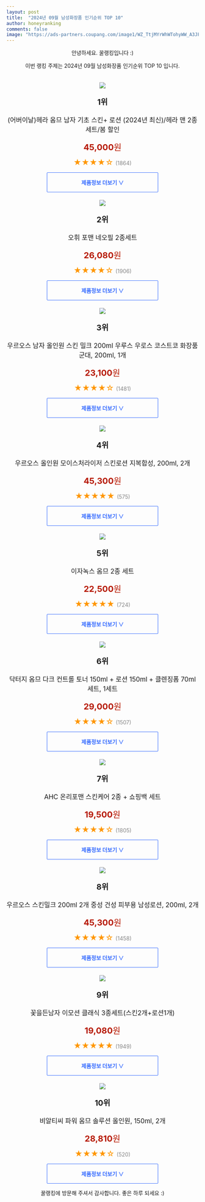 ```yaml
---
layout: post
title:  "2024년 09월 남성화장품 인기순위 TOP 10"
author: honeyranking
comments: false
image: "https://ads-partners.coupang.com/image1/WZ_TtjMYrWhWTohyWW_A3JFayv2V9wGW-Eegw5zt7-_IS4WmSJONuekL0cBAMi7ip8kk2XM35p8o2clfeixJ3NWeVfd7yKq7HRT8-NWSRHuPWXJ5_8-I_VfkvQb7dL74B04jvp50wK3dMRyCTzW416Uv-1KkFUcch2_WVtRumfR0uDEKQDLWLZd9XK86pFgOZhaKOTgv3Pwow8mv-mqgXbUsz7e7uCzVfH2zZnAlhHmuogOYseQTlESP5xviARS9yBEMLi46D2b2Jq-K7Euetz_J4Y7BbAZ61UUJCugGwVxIBs0hq_qT8GM="
---
```

<p style="text-align: center;">안녕하세요. 꿀랭킹입니다 :)</p>
<p style="text-align: center;">이번 랭킹 주제는 2024년 09월 남성화장품 인기순위 TOP 10 입니다.</p><center><img src="https://ads-partners.coupang.com/image1/WZ_TtjMYrWhWTohyWW_A3JFayv2V9wGW-Eegw5zt7-_IS4WmSJONuekL0cBAMi7ip8kk2XM35p8o2clfeixJ3NWeVfd7yKq7HRT8-NWSRHuPWXJ5_8-I_VfkvQb7dL74B04jvp50wK3dMRyCTzW416Uv-1KkFUcch2_WVtRumfR0uDEKQDLWLZd9XK86pFgOZhaKOTgv3Pwow8mv-mqgXbUsz7e7uCzVfH2zZnAlhHmuogOYseQTlESP5xviARS9yBEMLi46D2b2Jq-K7Euetz_J4Y7BbAZ61UUJCugGwVxIBs0hq_qT8GM=" style="margin-top:20px" /></center><p style="text-align: center; font-size: 20px"><b>1위</b></p><p style="text-align: center; font-size: 17px">(어버이날)헤라 옴므 남자 기초 스킨+ 로션 (2024년 최신)/헤라 맨 2종세트/봄 할인</p><p style="text-align: center;"><span style="color: #b61800; font-size: 22px;"><b>45,000</b>원</span></p><p style="text-align: center;"><span style="color: #ff9600; font-size: 20px;">★★★★☆ </span><span style="color: #878787;">(1864)</span></p><center><a href="https://link.coupang.com/re/AFFSDP?lptag=AF3899140&subid=honeyrank&pageKey=7415691384&itemId=19224507810&vendorItemId=87184159636&traceid=V0-153-c5a5761273ed3bbe&requestid=20240916130000861234992686&token=31850C%7CMIXED"><div style="font-size: 14px; display: inline-block; padding: 15px 90px; color: #346aff; border-radius: 2px; border: 1px solid #346aff; cursor: pointer;"><b>제품정보 더보기 &or;</b></div></a></center><center><img src="https://ads-partners.coupang.com/image1/x7UXNNAIbWghq1qwx9Nx1QNpIVQSeUnusdhBPtNOCODzvv53crfNBFALUfXNTE7zhKx7V81tp5sNA_lQOqR6S0Bzj_QcsXM1mLpczInerAGj2L7_raH2tG1RXJiw4fQJrUREvVygiv0bIxI2fwF0qUfKUa_lhlDYMxLKutSyQOof-mYaT6lpTkVfSRkDwO_VE0uRe2Y6NKuE_j2I351ujWdtDYAX4C_hGTIqORTiHEZggTRqF787cmwPf3bIpW9gAg4FKokmR1_MoiN9AuoN0BdUvXhBBVCEEI42r97gdxh3H48T4jOF8-fRgg==" style="margin-top:20px" /></center><p style="text-align: center; font-size: 20px"><b>2위</b></p><p style="text-align: center; font-size: 17px">오휘 포맨 네오필 2종세트</p><p style="text-align: center;"><span style="color: #b61800; font-size: 22px;"><b>26,080</b>원</span></p><p style="text-align: center;"><span style="color: #ff9600; font-size: 20px;">★★★★☆ </span><span style="color: #878787;">(1906)</span></p><center><a href="https://link.coupang.com/re/AFFSDP?lptag=AF3899140&subid=honeyrank&pageKey=7440372748&itemId=19346083327&vendorItemId=73245798207&traceid=V0-153-63d781973a3d4360&requestid=20240916130000861234992686&token=31850C%7CMIXED"><div style="font-size: 14px; display: inline-block; padding: 15px 90px; color: #346aff; border-radius: 2px; border: 1px solid #346aff; cursor: pointer;"><b>제품정보 더보기 &or;</b></div></a></center><center><img src="https://ads-partners.coupang.com/image1/fffur_-IV7dCh2cDfbh8NoDpFYnwViGa5-frOFQn2T5e4SSlpYPnqEjeosZpeP-0BJfpxzOQz37EtPwQFHYq_reGNmM-sQENL9HEMgLaGyRbHd-YX_nw3Q5dWuNXczdeIIZi_PnLi03K7YWAUgxIgKbWD_DFg3i5cRofswGYJ1W4lq1fPTKqBMMAjuRvKiGjI2xXgFgF16ADvOPI55lNuNaAaukgTl0qwIz9jtKw5jTlSbbbJc_1227oY5CQ6p30Fg3sF4neqwswIQOm-Dh9MdRMJyjwDTDz79vKsEQA6ysn0q7JlRHZtxsRCa4_vHzs" style="margin-top:20px" /></center><p style="text-align: center; font-size: 20px"><b>3위</b></p><p style="text-align: center; font-size: 17px">우르오스 남자 올인원 스킨 밀크 200ml 우루스 우로스 코스트코 화장품 군대, 200ml, 1개</p><p style="text-align: center;"><span style="color: #b61800; font-size: 22px;"><b>23,100</b>원</span></p><p style="text-align: center;"><span style="color: #ff9600; font-size: 20px;">★★★★☆ </span><span style="color: #878787;">(1481)</span></p><center><a href="https://link.coupang.com/re/AFFSDP?lptag=AF3899140&subid=honeyrank&pageKey=319921753&itemId=18109367726&vendorItemId=4281737707&traceid=V0-153-39bb01226a9b1b15&clickBeacon=25632da0-73e0-11ef-993a-0652f46dc2ed%7E3&requestid=20240916130000861234992686&token=31850C%7CMIXED"><div style="font-size: 14px; display: inline-block; padding: 15px 90px; color: #346aff; border-radius: 2px; border: 1px solid #346aff; cursor: pointer;"><b>제품정보 더보기 &or;</b></div></a></center><center><img src="https://ads-partners.coupang.com/image1/Hgw2gToRSjfndgftHj94N0U-OmGiwQgNEsgU1obMQB5iOfhGvwwcA68rFSrI7QHGCBhRIwM6XDg34Jzfenim2grChY-rTinIJzlnptRJV5JtFQHGDEswZMw_La8kAvUgvvgXwl_dFtiuEQ-QOxieTv491RY4K0hd2XWlV2cn8Capl1hVB9gLPUybdSdW96uiaWlVaDbx9xEGl4KGSLTjaRMKvvMiXNU25UgAKj2zObbiEu5oYeK-aN-H-DwW4YAEl844xgOxns-D3av1ajT1IQv5lFa5m2hl4HjzMbl182q0a5T95574ucse" style="margin-top:20px" /></center><p style="text-align: center; font-size: 20px"><b>4위</b></p><p style="text-align: center; font-size: 17px">우르오스 올인원 모이스처라이저 스킨로션 지복합성, 200ml, 2개</p><p style="text-align: center;"><span style="color: #b61800; font-size: 22px;"><b>45,300</b>원</span></p><p style="text-align: center;"><span style="color: #ff9600; font-size: 20px;">★★★★★ </span><span style="color: #878787;">(575)</span></p><center><a href="https://link.coupang.com/re/AFFSDP?lptag=AF3899140&subid=honeyrank&pageKey=7592415464&itemId=13357842174&vendorItemId=86638678301&traceid=V0-153-9b566d6ee378d440&clickBeacon=25632da0-73e0-11ef-af7e-a6f2839651f8%7E3&requestid=20240916130000861234992686&token=31850C%7CMIXED"><div style="font-size: 14px; display: inline-block; padding: 15px 90px; color: #346aff; border-radius: 2px; border: 1px solid #346aff; cursor: pointer;"><b>제품정보 더보기 &or;</b></div></a></center><center><img src="https://ads-partners.coupang.com/image1/QY-mS7Q1RZp2QntMQaLicxK1BVAaFmlVqdCPnXwMrQ7GESz-U7tRAohM8_R9egrxK73pbc6JDElNXorgdfETCA14mHGDnxUJO_fbcE4rOKz7xsc7ItXU-FaP5mdBd3ky9PrMAsL7yh-ffFtqQWEvHFa6i01efLL7D5T7jVuarsx35Ie3nxGno7lk8BhgdczP7yScFR0b4P4mjPJFRc51enYEAUut6Nfz70lGtA1KOi3a_AeF4kVzmuUdbFWFKnfMBp8tNBONPZtU8XnbdM-ZnQNRVM9mJVAw_N4=" style="margin-top:20px" /></center><p style="text-align: center; font-size: 20px"><b>5위</b></p><p style="text-align: center; font-size: 17px">이자녹스 옴므 2종 세트</p><p style="text-align: center;"><span style="color: #b61800; font-size: 22px;"><b>22,500</b>원</span></p><p style="text-align: center;"><span style="color: #ff9600; font-size: 20px;">★★★★★ </span><span style="color: #878787;">(724)</span></p><center><a href="https://link.coupang.com/re/AFFSDP?lptag=AF3899140&subid=honeyrank&pageKey=550065&itemId=1928553&vendorItemId=3001687047&traceid=V0-153-56e755fe6397172f&requestid=20240916130000861234992686&token=31850C%7CMIXED"><div style="font-size: 14px; display: inline-block; padding: 15px 90px; color: #346aff; border-radius: 2px; border: 1px solid #346aff; cursor: pointer;"><b>제품정보 더보기 &or;</b></div></a></center><center><img src="https://ads-partners.coupang.com/image1/-g8jtF4rgp8VlVom-v0RKP3KDZuwX2XFEN3BHoLgYpW8rgMCkLobF2SS8ZymFy7ZQAFXsmM3qvUxA9ijm56doZ4wxMUM9dryydphDyuYn7WNix-kyVOfNIYZlERtlfgEgU6o0verfpFflaVNyeu_tM4PjoT7qhJ1fyhWkkjUJboiYb5-LcYwTH8RRATRurNAvv1s2PozA3J_3kjhogPu8OnhpWSf-Uwv7WYJMDBY_v_cm4jLTYrLaum1754Qz8C9Kop4UurQKInHE_nAGM2pF4kRm4yFp4FYASF7q7cbHfI=" style="margin-top:20px" /></center><p style="text-align: center; font-size: 20px"><b>6위</b></p><p style="text-align: center; font-size: 17px">닥터지 옴므 다크 컨트롤 토너 150ml + 로션 150ml + 클렌징폼 70ml 세트, 1세트</p><p style="text-align: center;"><span style="color: #b61800; font-size: 22px;"><b>29,000</b>원</span></p><p style="text-align: center;"><span style="color: #ff9600; font-size: 20px;">★★★★☆ </span><span style="color: #878787;">(1507)</span></p><center><a href="https://link.coupang.com/re/AFFSDP?lptag=AF3899140&subid=honeyrank&pageKey=6487506763&itemId=14227644197&vendorItemId=81472944687&traceid=V0-153-097c98908d758e78&clickBeacon=25632da0-73e0-11ef-be3a-de7b3a6a8713%7E3&requestid=20240916130000861234992686&token=31850C%7CMIXED"><div style="font-size: 14px; display: inline-block; padding: 15px 90px; color: #346aff; border-radius: 2px; border: 1px solid #346aff; cursor: pointer;"><b>제품정보 더보기 &or;</b></div></a></center><center><img src="https://ads-partners.coupang.com/image1/J-FtiKgvwacIZEmzJ7xe4KUildKaayXa3k-JzNP9UITD3OhkGROO06dlZzDViHIRlEJMdzSkKFI2dBHkyo0W4h6nJPh4ZaWHxKkAHD8XTDTGY2RLVoZRV-NsnvGrZhFGLe-W8ZPt7w8aqaOaN1VtwZy_MIsOOGRK_JsfZimV438TwYgXSnKb3EVspxHvyuYPELzFB9Y6LZAF4zs4gmondVHh2hBQiJsQ7BANxNTbkJed_ercKfs0dt2V5i_v5i8HghZMyAvPZQFwQsxVMVobqZ3PnVDKIzrF" style="margin-top:20px" /></center><p style="text-align: center; font-size: 20px"><b>7위</b></p><p style="text-align: center; font-size: 17px">AHC 온리포맨 스킨케어 2종 + 쇼핑백 세트</p><p style="text-align: center;"><span style="color: #b61800; font-size: 22px;"><b>19,500</b>원</span></p><p style="text-align: center;"><span style="color: #ff9600; font-size: 20px;">★★★★☆ </span><span style="color: #878787;">(1805)</span></p><center><a href="https://link.coupang.com/re/AFFSDP?lptag=AF3899140&subid=honeyrank&pageKey=7057960959&itemId=17490824999&vendorItemId=3116842773&traceid=V0-153-fe1d37f7c7da59bd&requestid=20240916130000861234992686&token=31850C%7CMIXED"><div style="font-size: 14px; display: inline-block; padding: 15px 90px; color: #346aff; border-radius: 2px; border: 1px solid #346aff; cursor: pointer;"><b>제품정보 더보기 &or;</b></div></a></center><center><img src="https://ads-partners.coupang.com/image1/XUB4rn8idUab_jZ8XSu2F9JjRrNb0w4gZjl4oOXailRgjnULY494BcaCE89wRRhob71F6WVqzaH-K9of14QxTUGzz43zqYhCxrOGnLq9edkVjfUA07Ce82JiJDOJCRRFdAWbEJ-qpQ3BVlx7WJ3rij4EWbk52pjNtrPpTbQ8Z1WsaQCIfX1m-4QJJtIVVbOIzRhcoy6BE_dl2Qz5Xj9xXhCOfE_SzGpWYG0AJ4UKNPjGmHIzxtx0gjz_vFtlh1CNdtx6pCZ7i2MBWADEtTip_I-rWKJfwYgnICIOFfZdAyx0XonffJWXCi462gSfArl7" style="margin-top:20px" /></center><p style="text-align: center; font-size: 20px"><b>8위</b></p><p style="text-align: center; font-size: 17px">우르오스 스킨밀크 200ml 2개 중성 건성 피부용 남성로션, 200ml, 2개</p><p style="text-align: center;"><span style="color: #b61800; font-size: 22px;"><b>45,300</b>원</span></p><p style="text-align: center;"><span style="color: #ff9600; font-size: 20px;">★★★★☆ </span><span style="color: #878787;">(1458)</span></p><center><a href="https://link.coupang.com/re/AFFSDP?lptag=AF3899140&subid=honeyrank&pageKey=319921753&itemId=23559948614&vendorItemId=87159240290&traceid=V0-153-39bb01226a9b1b15&clickBeacon=25632da0-73e0-11ef-98f3-fb6d9350b9b2%7E3&requestid=20240916130000861234992686&token=31850C%7CMIXED"><div style="font-size: 14px; display: inline-block; padding: 15px 90px; color: #346aff; border-radius: 2px; border: 1px solid #346aff; cursor: pointer;"><b>제품정보 더보기 &or;</b></div></a></center><center><img src="https://ads-partners.coupang.com/image1/z0OOWKCGet03Y31Mz0O1ri23Z4NQup4yJj1sXD_aBVVHNCgK7JIp6r7nKFfNxxoEOPnJ4M8TLgdmPoXWNnnE77rXEnPyNgrUMmQOCoO8xIr8d8eWRe5H0s_h_eh1uKtu3LrFksRlHboh6tx3YpxUnjClMl-bpEn9bhESFh6a81KvSdKmAb6FcbZB0IS0YhpdFQ46rGVSijN1dV4JnU8orrk9D5WHaLcY8xEtKo-f45ij4SM0jfh_7OOmHwKQyHpasCw5DitBiYXjbBuKC8Sobz7IBr7PGn99aGGSSd68qVUO6xYnKeoupUD5" style="margin-top:20px" /></center><p style="text-align: center; font-size: 20px"><b>9위</b></p><p style="text-align: center; font-size: 17px">꽃을든남자 이모션 클래식 3종세트(스킨2개+로션1개)</p><p style="text-align: center;"><span style="color: #b61800; font-size: 22px;"><b>19,080</b>원</span></p><p style="text-align: center;"><span style="color: #ff9600; font-size: 20px;">★★★★★ </span><span style="color: #878787;">(1949)</span></p><center><a href="https://link.coupang.com/re/AFFSDP?lptag=AF3899140&subid=honeyrank&pageKey=7929670817&itemId=21807545727&vendorItemId=85514428137&traceid=V0-153-0f2178039b8fb4d5&requestid=20240916130000861234992686&token=31850C%7CMIXED"><div style="font-size: 14px; display: inline-block; padding: 15px 90px; color: #346aff; border-radius: 2px; border: 1px solid #346aff; cursor: pointer;"><b>제품정보 더보기 &or;</b></div></a></center><center><img src="https://ads-partners.coupang.com/image1/xKITz_zDnHkFRq7HxKGggjLZepMrKlaVUw7T8C6rIyO5nhpB99f_8Xxh7_ik40Z5AZYQlD6VKhfhXGy8eA_mOcVh00lXvVAWeFhhs6GdbWpXwR1rNU6sWyh-wLcnOYYyfSK8-83wNwnBvgfLl-MCCr4tQSA14FWriReWtiUDMkvDmpgsK4JdgiLBxRbh-qyysZlE30YNRMZXLSToqZms87wjQ2JFdIQ-ZHMVusrLVIvSifeTOar3Rtf47jSk-B2d052xjevZcZpH5Xag7CCasTu-0JNw8DDg7XSxLVQ=" style="margin-top:20px" /></center><p style="text-align: center; font-size: 20px"><b>10위</b></p><p style="text-align: center; font-size: 17px">비알티씨 파워 옴므 솔루션 올인원, 150ml, 2개</p><p style="text-align: center;"><span style="color: #b61800; font-size: 22px;"><b>28,810</b>원</span></p><p style="text-align: center;"><span style="color: #ff9600; font-size: 20px;">★★★★☆ </span><span style="color: #878787;">(520)</span></p><center><a href="https://link.coupang.com/re/AFFSDP?lptag=AF3899140&subid=honeyrank&pageKey=8207952788&itemId=16917064668&vendorItemId=87730545775&traceid=V0-153-1ec684ad32a9625e&clickBeacon=25632da0-73e0-11ef-bd9a-a66d85bd297f%7E3&requestid=20240916130000861234992686&token=31850C%7CMIXED"><div style="font-size: 14px; display: inline-block; padding: 15px 90px; color: #346aff; border-radius: 2px; border: 1px solid #346aff; cursor: pointer;"><b>제품정보 더보기 &or;</b></div></a></center><p style="text-align: center;">꿀랭킹에 방문해 주셔서 감사합니다. 좋은 하루 되세요 :)</p>